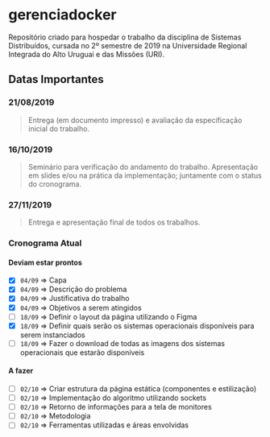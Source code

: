 # gerenciadocker
Repositório criado para hospedar o trabalho da disciplina de Sistemas Distribuídos, cursada no 2º semestre de 2019 na Universidade Regional Integrada do Alto Uruguai e das Missões (URI).

## Datas Importantes

### 21/08/2019

> Entrega (em documento impresso) e avaliação da especificação inicial do trabalho.

### 16/10/2019

> Seminário para verificação do andamento do trabalho. Apresentação em slides e/ou na prática da implementação; juntamente com o status do cronograma.

### 27/11/2019

> Entrega e apresentação final de todos os trabalhos.

### Cronograma Atual

#### Deviam estar prontos

- [X] `04/09` => Capa
- [X] `04/09` => Descrição do problema
- [X] `04/09` => Justificativa do trabalho
- [X] `04/09` => Objetivos a serem atingidos
- [ ] `18/09` => Definir o layout da página utilizando o Figma
- [X] `18/09` => Definir quais serão os sistemas operacionais disponíveis para serem instanciados
- [ ] `18/09` => Fazer o download de todas as imagens dos sistemas operacionais que estarão disponíveis

#### A fazer

- [ ] `02/10` => Criar estrutura da página estática (componentes e estilização)
- [ ] `02/10` => Implementação  do algoritmo utilizando sockets
- [ ] `02/10` => Retorno de informações para a tela de monitores
- [ ] `02/10` => Metodologia
- [ ] `02/10` => Ferramentas utilizadas e áreas envolvidas
